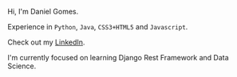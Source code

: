 Hi, I'm Daniel Gomes.

Experience in `Python`, `Java`, `CSS3+HTML5` and `Javascript`.

Check out my [LinkedIn](https://www.linkedin.com/in/dc-gomes/).

I'm currently focused on learning Django Rest Framework and Data Science.
